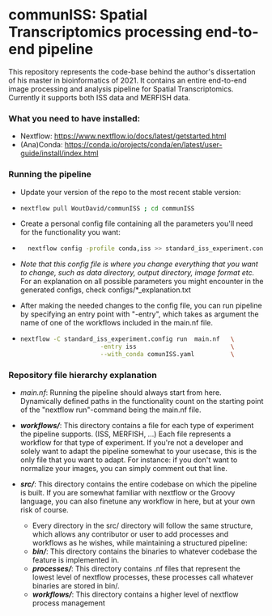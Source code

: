 # communISS: Spatial Transcriptomics processing end-to-end pipeline

This repository represents the code-base behind the author's dissertation of his master in bioinformatics of 2021.
It contains an entire end-to-end image processing and analysis pipeline for Spatial Transcriptomics. 
Currently it supports both ISS data and MERFISH data.

### What you need to have installed:
- Nextflow: https://www.nextflow.io/docs/latest/getstarted.html
- (Ana)Conda: https://conda.io/projects/conda/en/latest/user-guide/install/index.html

### Running the pipeline
- Update your version of the repo to the most recent stable version:
- 	```bash
	nextflow pull WoutDavid/communISS ; cd communISS
	```
- Create a personal config file containing all the parameters you'll need for the functionality you want:
- ```bash
	nextflow config -profile conda,iss >> standard_iss_experiment.config
	```
- *Note that this config file is where you change everything that you want to change, such as data directory, output directory, image format etc.*
For an explanation on all possible parameters you might encounter in the generated configs, check configs/*_explanation.txt

- After making the needed changes to the config file, you can run pipeline by specifying an entry point with "-entry", which takes as argument the name of one of the workflows included in the main.nf file.  
- ```bash
  nextflow -C standard_iss_experiment.config run  main.nf	\
						-entry iss							\
						--with_conda comunISS.yaml			\
	```


### Repository file hierarchy explanation
- *main.nf*: Running the pipeline should always start from here. Dynamically defined paths in the functionality count on the starting point of the "nextflow run"-command being the main.nf file.
- ***workflows/***: This directory contains a file for each type of experiment the pipeline supports. (ISS, MERFISH, ...) Each file represents a workflow for that type of experiment. If you're not a developer and solely want to adapt the pipeline somewhat to your usecase, this is the only file that you want to adapt. For instance: if you don't want to normalize your images, you can simply comment out that line. 
- ***src/***: This directory contains the entire codebase on which the pipeline is built. If you are somewhat familiar with nextflow or the Groovy language, you can also finetune any workflow in here, but at your own risk of course.

	- Every directory in the src/ directory will follow the same structure, which allows any contributor or user to add processes and workflows as he wishes, while maintaining a structured pipeline:
	- ***bin/***: This directory contains the binaries to whatever codebase the feature is implemented in.
	- ***processes/***: This directory contains .nf files that represent the lowest level of nextflow processes, these processes call whatever binaries are stored in bin/.
	- ***workflows/***: This directory contains a higher level of nextflow process management